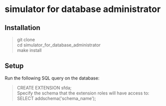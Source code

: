 # simulator for database administrator
## Installation
> git clone  
> cd simulator_for_database_administrator  
> make install  
## Setup
Run the following SQL query on the database:  
> CREATE EXTENSION sfda;  
Specify the schema that the extension roles will have access to:  
> SELECT addschema('schema_name');  
> 
